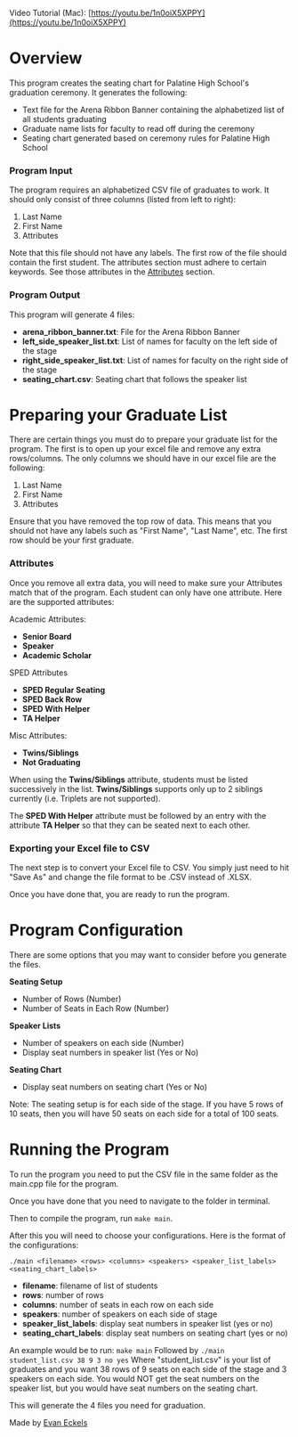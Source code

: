 Video Tutorial (Mac): [https://youtu.be/1n0oiX5XPPY](https://youtu.be/1n0oiX5XPPY)

# Overview
This program creates the seating chart for Palatine High School's graduation ceremony. It generates the following:

- Text file for the Arena Ribbon Banner containing the alphabetized list of all students graduating
- Graduate name lists for faculty to read off during the ceremony
- Seating chart generated based on ceremony rules for Palatine High School

### Program Input
The program requires an alphabetized CSV file of graduates to work. It should only consist of three columns (listed from left to right):

1. Last Name
2. First Name
3. Attributes

Note that this file should not have any labels. The first row of the file should contain the first student. The attributes section must adhere to certain keywords. See those attributes in the [Attributes](https://github.com/eckels/PalatineGraduationSeating#attributes) section. 

### Program Output
This program will generate 4 files: 
- **arena_ribbon_banner.txt**: File for the Arena Ribbon Banner
- **left_side_speaker_list.txt**: List of names for faculty on the left side of the stage
- **right_side_speaker_list.txt**: List of names for faculty on the right side of the stage
- **seating_chart.csv**: Seating chart that follows the speaker list

# Preparing your Graduate List
There are certain things you must do to prepare your graduate list for the program. The first is to open up your excel file and remove any extra rows/columns. The only columns we should have in our excel file are the following: 

1. Last Name
2. First Name
3. Attributes

Ensure that you have removed the top row of data. This means that you should not have any labels such as "First Name", "Last Name", etc. The first row should be your first graduate.

### Attributes
Once you remove all extra data, you will need to make sure your Attributes match that of the program. Each student can only have one attribute. Here are the supported attributes:

Academic Attributes:
- **Senior Board**
- **Speaker**
- **Academic Scholar**

SPED Attributes
- **SPED Regular Seating**
- **SPED Back Row**
- **SPED With Helper**
- **TA Helper**

Misc Attributes:
- **Twins/Siblings**
- **Not Graduating**

When using the **Twins/Siblings** attribute, students must be listed successively in the list. **Twins/Siblings** supports only up to 2 siblings currently (i.e. Triplets are not supported).

The **SPED With Helper** attribute must be followed by an entry with the attribute **TA Helper** so that they can be seated next to each other.

### Exporting your Excel file to CSV
The next step is to convert your Excel file to CSV. You simply just need to hit "Save As" and change the file format to be .CSV instead of .XLSX.

Once you have done that, you are ready to run the program.

# Program Configuration
There are some options that you may want to consider before you generate the files. 

**Seating Setup**
- Number of Rows (Number)
- Number of Seats in Each Row (Number)

**Speaker Lists**
- Number of speakers on each side (Number)
- Display seat numbers in speaker list (Yes or No)

**Seating Chart**
- Display seat numbers on seating chart (Yes or No)

Note: The seating setup is for each side of the stage. If you have 5 rows of 10 seats, then you will have 50 seats on each side for a total of 100 seats.

# Running the Program
To run the program you need to put the CSV file in the same folder as the main.cpp file for the program.

Once you have done that you need to navigate to the folder in terminal. 

Then to compile the program, run `make main`. 

After this you will need to choose your configurations. Here is the format of the configurations: 

`./main <filename> <rows> <columns> <speakers> <speaker_list_labels> <seating_chart_labels>`

- **filename**: filename of list of students
- **rows**: number of rows
- **columns**: number of seats in each row on each side
- **speakers**: number of speakers on each side of stage
- **speaker_list_labels**: display seat numbers in speaker list (yes or no)
- **seating_chart_labels**: display seat numbers on seating chart (yes or no)

An example would be to run:
`make main`
Followed by
`./main student_list.csv 38 9 3 no yes`
Where "student_list.csv" is your list of graduates and you want 38 rows of 9 seats on each side of the stage and 3 speakers on each side. You would NOT get the seat numbers on the speaker list, but you would have seat numbers on the seating chart. 

This will generate the 4 files you need for graduation.

Made by [Evan Eckels](https://www.evaneckels.com)